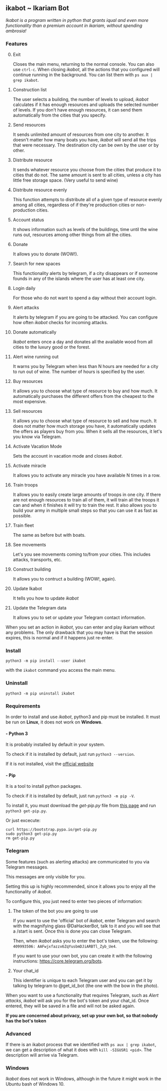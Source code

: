 ## ikabot ~ Ikariam Bot

_Ikabot is a program written in python that grants iqual and even more functionality than a premium account in ikariam, without spending ambrosia!_

### Features

0. Exit

	Closes the main menu, returning to the normal console. You can also use `ctrl-c`. When closing _ikabot_, all the actions that you configured will continue running in the background. You can list them with `ps aux | grep ikabot`.

1. Construction list

	The user selects a building, the number of levels to upload, _ikabot_ calculates if it has enough resources and uploads the selected number of levels. If you don't have enough resources, it can send them automatically from the cities that you specify.
	
2. Send resources
 
	It sends unlimited amount of resources from one city to another. It doesn't matter how many boats you have, _ikabot_ will send all the trips that were necessary. The destination city can be own by the user or by other.

3. Distribute resource

	It sends whatever resource you choose from the cities that produce it to cities that do not. The same amount is sent to all cities, unless a city has little free storage space. (Very useful to send wine)

4. Distribute resource evenly

	This function attempts to distribute all of a given type of resource evenly among all cities, regardless of if they're production cities or non-production cities.
	
5. Account status

	It shows information such as levels of the buildings, time until the wine runs out, resources among other things from all the cities.
	
6. Donate

	It allows you to donate (WOW!).
	
7. Search for new spaces

	This functionality alerts by telegram, if a city disappears or if someone founds in any of the islands where the user has at least one city.
	
8. Login daily

	For those who do not want to spend a day without their account login.
	
9. Alert attacks

	It alerts by telegram if you are going to be attacked. You can configure how often _ikabot_ checks for incoming attacks.

10. Donate automatically

	_Ikabot_ enters once a day and donates all the available wood from all cities to the luxury good or the forest.

11. Alert wine running out

	It warns you by Telegram when less than N hours are needed for a city to run out of wine. The number of hours is specified by the user.

12. Buy resources

	It allows you to choose what type of resource to buy and how much. It automatically purchases the different offers from the cheapest to the most expensive.
	
13. Sell resources

	It allows you to choose what type of resource to sell and how much. It does not matter how much storage you have, it automatically updates the offers as pĺayers buy from you. When it sells all the resources, it let's you know via Telegram.

14. Activate Vacation Mode

	Sets the account in vacation mode and closes _ikabot_.

15. Activate miracle

	It allows you to activate any miracle you have available N times in a row.

16. Train troops

	It allows you to easily create large amounts of troops in one city. If there are not enough resources to train all of them, it will train all the troops it can and when it finishes it will try to train the rest. It also allows you to build your army in multiple small steps so that you can use it as fast as possible.
	
17. Train fleet

	The same as before but with boats.

18. See movements

	Let's you see movements coming to/from your cities. This includes attacks, transports, etc.

19. Construct building

	It allows you to contruct a building (WOW!, again).

20. Update Ikabot

	It tells you how to update _ikabot_

21. Update the Telegram data

	It allows you to set or update your Telegram contact information.

When you set an action in _ikabot_, you can enter and play ikariam without any problems. The only drawback that you may have is that the session expires, this is normal and if it happens just re-enter.

### Install

```
python3 -m pip install --user ikabot
```
with the `ikabot` command you access the main menu.

### Uninstall

```
python3 -m pip uninstall ikabot
```
### Requirements

In order to install and use _ikabot_, python3 and pip must be installed. It must be run on **Linux**, it does not work on **Windows**.

#### - Python 3
It is probably installed by default in your system.

To check if it is installed by default, just run `python3 --version`.

If it is not installed, visit the [official website](https://www.python.org/) 

#### - Pip
It is a tool to install python packages.

To check if it is installed by default, just run `python3 -m pip -V`.

To install it, you must download the _get-pip.py_ file from [this page](https://pip.pypa.io/en/stable/installing/) and run `python3 get-pip.py`.

Or just excecute:
```
curl https://bootstrap.pypa.io/get-pip.py
sudo python3 get-pip.py
rm get-pip.py
```

### Telegram

Some features (such as alerting attacks) are communicated to you via Telegram messages.

This messages are only visible for you.

Setting this up is highly recommended, since it allows you to enjoy all the functionality of _ikabot_.

To configure this, you just need to enter two pieces of information:

1) The token of the bot you are going to use

	If you want to use the 'official' bot of _ikabot_, enter Telegram and search with the magnifying glass @DaHackerBot, talk to it and you will see that a /start is sent. Once this is done you can close Telegram.
	
	Then, when _ikabot_ asks you to enter the bot's token, use the following: `409993506: AAFwjxfazzx6ZqYusbmDJiARBTl_Zyb_Ue4`.
	
	If you want to use your own bot, you can create it with the following instructions: https://core.telegram.org/bots.

2) Your chat_id

	This identifier is unique to each Telegram user and you can get it by talking by telegram to @get_id_bot (the one with the bow in the photo).

When you want to use a functionality that requires Telegram, such as _Alert attacks_, _ikabot_ will ask you for the bot's token and your chat_id. Once entered, they will be saved in a file and will not be asked again.

**If you are concerned about privacy, set up your own bot, so that nobody has the bot's token**

### Advanced

If there is an ikabot process that we identified with `ps aux | grep ikabot`, we can get a description of what it does with `kill -SIGUSR1 <pid>`. The description will arrive via Telegram.

### Windows

_Ikabot_ does not work in Windows, although in the future it might work in the Ubuntu bash of Windows 10.
